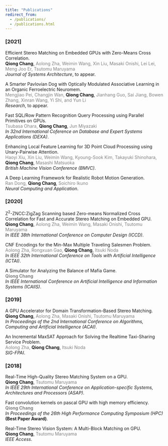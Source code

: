 ```yaml
---
title: "Publications"
redirect_from: 
  - /publications/
  - /publications.html
---
```

### [2021]

Efficient Stereo Matching on Embedded GPUs with Zero-Means Cross Correlation.<br />
<span style="color:gray"></span><span style="color:block">**Qiong Chang**</span>, <span style="color:gray">Aolong Zha, Weimin Wang, Xin Liu, Masaki Onishi, Lei Lei, Meng Joo Er, Tsutomu Maruyama</span><br />
_Journal of Systems Architecture_, to appear.

A Smarter Pavlovian Dog with Optically Modulated Associative Learning in an Organic Ferroelectric Neuromem.<br />
<span style="color:gray">Mengjiao Pei, Changjin Wan, </span><span style="color:block">**Qiong Chang**</span>, <span style="color:gray">Jianhang Guo, Sai Jiang, Bowen Zhang, Xinran Wang, Yi Shi, and Yun Li</span><br /> 
_Research_, to appear.

Fast SQL/Row Pattern Recognition Query Processing using Parallel Primitives on GPUs.<br /> 
<span style="color:gray">Tsubasa Ohara, </span><span style="color:block">**Qiong Chang**</span>, <span style="color:gray">Jun Miyazaki</span><br /> 
_In 32nd International Coference on Database and Expert Systems Applications (DEXA)_.

Enhancing Local Feature Learning for 3D Point Cloud Processing using Unary-Pairwise Attention.<br />
<span style="color:gray">Haoyi Xiu, Xin Liu, Weimin Wang, Kyoung-Sook Kim, Takayuki Shinohara, </span><span style="color:block">**Qiong Chang**</span>, <span style="color:gray">Masashi Matsuoka</span><br />
 _British Machine Vision Conference (BMVC)_.

A Deep Learning Framework for Realistic Robot Motion Generation.<br />
<span style="color:gray">Ran Dong, </span><span style="color:block">**Qiong Chang**</span>, <span style="color:gray">Soichiro Ikuno</span><br />
_Neural Computing and Application_.

### [2020]
 
Z<sup>2</sup>-ZNCC:ZigZag Scanning based Zero-means Normalized Cross Correlation for Fast and Accurate Stereo Matching on Embedded GPU.<br />
<span style="color:gray"></span><span style="color:block">**Qiong Chang**</span>, <span style="color:gray">Aolong Zha, Weimin Wang, Masaki Onishi, Tsutomu Maruyama</span><br /> 
  _In IEEE 38th International Conference on Computer Design (ICCD)_.


CNF Encodings for the Min-Max Multiple Traveling Salesmen Problem.<br />
<span style="color:gray">Aolong Zha, Rongxuan Gao, </span><span style="color:block">**Qiong Chang**</span>, <span style="color:gray">Itsuki Noda</span><br /> 
  _In IEEE 32th International Conference on Tools with Artificial Intelligence (ICTAI)_.


A Simulator for Analyzing the Balance of Mafia Game.<br />
<span style="color:gray">**Qiong Chang**</span><br /> 
  _In IEEE International Conference on Artificial Intelligence and Information Systems (ICAIIS)_.

### [2019]

A GPU Accelerator for Domain Transformation-Based Stereo Matching.<br />
<span style="color:gray"></span><span style="color:block">**Qiong Chang**</span>, <span style="color:gray">Aolong Zha, Masaki Onishi, Tsutomu Maruyama</span><br /> 
  _In Proceedings of the 2nd International Conference on Algorithms, Computing and Artificial Intelligence (ACAI)_.

An Incremental MaxSAT Approach for Solving the Realtime Taxi-Sharing Service Problem.<br />
<span style="color:gray">Aolong Zha, </span><span style="color:block">**Qiong Chang**</span>, <span style="color:gray">Itsuki Noda</span><br /> 
  _SIG-FPAI_.


### [2018]


Real-Time High-Quality Stereo Matching System on a GPU.<br />
<span style="color:gray"></span><span style="color:block">**Qiong Chang**</span>, <span style="color:gray">Tsutomu Maruyama</span><br /> 
  _In IEEE 29th International Conference on Application-specific Systems, Architectures and Processors (ASAP)_.


Fast convolution kernels on pascal GPU with high memory efficiency.<br />
<span style="color:gray">**Qiong Chang**</span><br /> 
  _In Proceedings of the 26th High Performance Computing Symposium (HPC)_ **(Best Paper Award)**.

Real-Time Stereo Vision System: A Multi-Block Matching on GPU.<br />
<span style="color:gray"></span><span style="color:block">**Qiong Chang**</span>, <span style="color:gray">Tsutomu Maruyama</span><br /> 
  _IEEE Access_.

